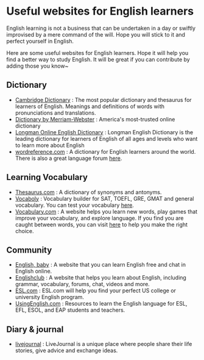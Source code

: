 # Useful websites for English learners
English learning is not a business that can be undertaken in a day or swiftly improvised by a mere command of the will. Hope you will stick to it and perfect yourself in English.  

Here are some useful websites for English learners. Hope it will help you find a better way to study English. It will be great if you can contribute by adding those you know~

## Dictionary
- [Cambridge Dictionary](http://dictionary.cambridge.org/) : The most popular dictionary and thesaurus for learners of English. Meanings and definitions of words with pronunciations and translations.
- [Dictionary by Merriam-Webster](https://www.merriam-webster.com/) : America's most-trusted online dictionary
- [Longman Online English Dictionary](http://www.ldoceonline.com/) : Longman English Dictionary is the leading dictionary for learners of English of all ages and levels who want to learn more about English
- [wordreference.com](http://www.wordreference.com/) : A dictionary for English learners around the world. There is also a great language forum [here](https://forum.wordreference.com/).

## Learning Vocabulary
- [Thesaurus.com](http://www.thesaurus.com/) : A dictionary of synonyms and antonyms.
- [Vocaboly](http://www.vocaboly.com/) : Vocabulary builder for SAT, TOEFL, GRE, GMAT and general vocabulary. You can test your vocabulary [here](http://www.vocaboly.com/vocabulary-test/).
- [Vocabulary.com](https://www.vocabulary.com/) : A website helps you learn new words, play games that improve your vocabulary, and explore language. If you find you are caught between words, you can visit [here](https://www.vocabulary.com/articles/chooseyourwords/) to help you make the right choice.

## Community
- [English, baby](http://www.englishbaby.com/) : A website that you can learn English free and chat in English online.
- [Englishclub](https://www.englishclub.com/) : A website that helps you learn about English, including grammar, vocabulary, forums, chat, videos and more.
- [ESL.com](http://www.esl.com/) : ESL.com will help you find your perfect US college or university English program. 
- [UsingEnglish.com](https://www.usingenglish.com/) : Resources to learn the English language for ESL, EFL, ESOL, and EAP students and teachers.

## Diary & journal
- [livejournal](http://www.livejournal.com/) : LiveJournal is a unique place where people share their life stories, give advice and exchange ideas.
